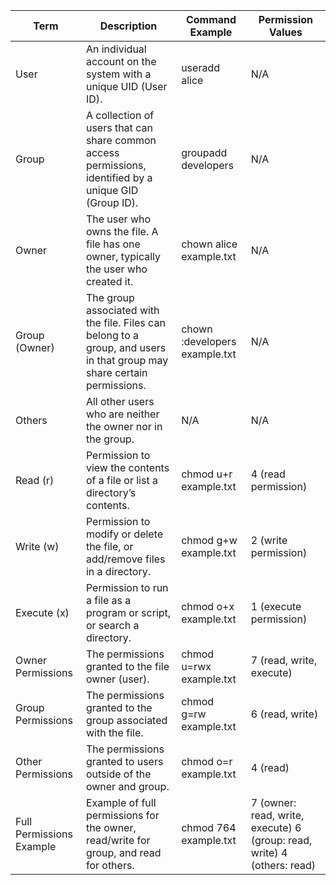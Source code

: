 | Term                | Description                                                                 | Command Example          | Permission Values          |
|---------------------|-----------------------------------------------------------------------------|--------------------------|----------------------------|
| User                | An individual account on the system with a unique UID (User ID).            | useradd alice            | N/A                        |
| Group               | A collection of users that can share common access permissions, identified by a unique GID (Group ID). | groupadd developers      | N/A                        |
| Owner               | The user who owns the file. A file has one owner, typically the user who created it. | chown alice example.txt  | N/A                        |
| Group (Owner)       | The group associated with the file. Files can belong to a group, and users in that group may share certain permissions. | chown :developers example.txt | N/A                        |
| Others              | All other users who are neither the owner nor in the group.                 | N/A                      | N/A                        |
| Read (r)            | Permission to view the contents of a file or list a directory’s contents.   | chmod u+r example.txt    | 4 (read permission)        |
| Write (w)           | Permission to modify or delete the file, or add/remove files in a directory.| chmod g+w example.txt    | 2 (write permission)       |
| Execute (x)         | Permission to run a file as a program or script, or search a directory.     | chmod o+x example.txt    | 1 (execute permission)     |
| Owner Permissions   | The permissions granted to the file owner (user).                           | chmod u=rwx example.txt  | 7 (read, write, execute)   |
| Group Permissions   | The permissions granted to the group associated with the file.              | chmod g=rw example.txt   | 6 (read, write)            |
| Other Permissions   | The permissions granted to users outside of the owner and group.            | chmod o=r example.txt    | 4 (read)                   |
| Full Permissions Example | Example of full permissions for the owner, read/write for group, and read for others. | chmod 764 example.txt    | 7 (owner: read, write, execute) 6 (group: read, write) 4 (others: read) |